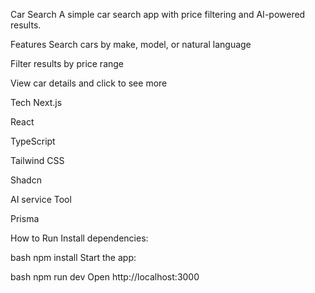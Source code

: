 Car Search
A simple car search app with price filtering and AI-powered results.

Features
Search cars by make, model, or natural language

Filter results by price range

View car details and click to see more

Tech
Next.js

React

TypeScript

Tailwind CSS

Shadcn

AI service Tool

Prisma

How to Run
Install dependencies:

bash
npm install
Start the app:

bash
npm run dev
Open http://localhost:3000

